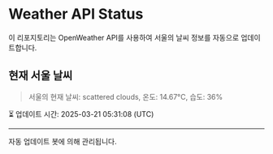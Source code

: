 
# Weather API Status

이 리포지토리는 OpenWeather API를 사용하여 서울의 날씨 정보를 자동으로 업데이트합니다.

## 현재 서울 날씨
> 서울의 현재 날씨: scattered clouds, 온도: 14.67°C, 습도: 36%

⏳ 업데이트 시간: 2025-03-21 05:31:08 (UTC)

---
자동 업데이트 봇에 의해 관리됩니다.
